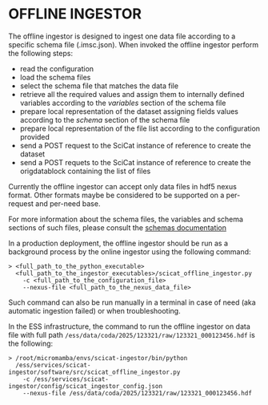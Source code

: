 # OFFLINE INGESTOR

The offline ingestor is designed to ingest one data file according to a specific schema file (.imsc.json).
When invoked the offline ingestor perform the following steps:
- read the configuration
- load the schema files
- select the schema file that matches the data file
- retrieve all the required values and assign them to internally defined variables according to the _variables_ section of the schema file
- prepare local representation of the dataset assigning fields values according to the _schema_ section of the schema file
- prepare local representation of the file list according to the configuration provided
- send a POST request to the SciCat instance of reference to create the dataset
- send a POST requets to the SciCat instance of reference to create the origdatablock containing the list of files

Currently the offline ingestor can accept only data files in hdf5 nexus format. Other formats maybe be considered to be supported on a per-request and per-need base.  

For more information about the schema files, the variables and schema sections of such files, please consult the [schemas documentation](./SCHEMAS.md)

In a production deployment, the offline ingestor should be run as a background process by the online ingestor using the following command:
```
> <full_path_to_the_python_executable> 
  <full_path_to_the_ingestor_executables>/scicat_offline_ingestor.py 
    -c <full_path_to_the_configuration_file> 
    --nexus-file <full_path_to_the_nexus_data_file>
```
Such command can also be run manually in a terminal in case of need (aka automatic ingestion failed) or when troubleshooting.

In the ESS infrastructure, the command to run the offline ingestor on data file with full path `/ess/data/coda/2025/123321/raw/123321_000123456.hdf` is the following:
```
> /root/micromamba/envs/scicat-ingestor/bin/python 
  /ess/services/scicat-ingestor/software/src/scicat_offline_ingestor.py 
    -c /ess/services/scicat-ingestor/config/scicat_ingestor_config.json
    --nexus-file /ess/data/coda/2025/123321/raw/123321_000123456.hdf
```

